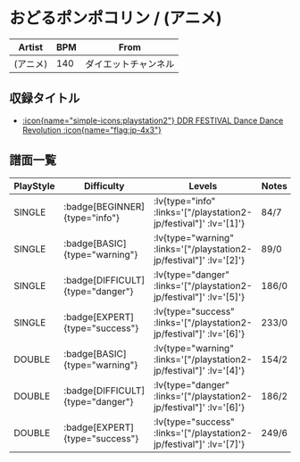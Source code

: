 # おどるポンポコリン / (アニメ)

|Artist|BPM|From|
|------|---|----|
|(アニメ)|140|ダイエットチャンネル|

## 収録タイトル

- [ :icon{name="simple-icons:playstation2"} DDR FESTIVAL Dance Dance Revolution :icon{name="flag:jp-4x3"} ](/playstation2-jp/festival)

## 譜面一覧

|PlayStyle|Difficulty|Levels|Notes|Movie|
|---------|----------|------|-----|-----|
|SINGLE| :badge[BEGINNER]{type="info"} | :lv{type="info" :links='["/playstation2-jp/festival"]' :lv='[1]'} |84/7||
|SINGLE| :badge[BASIC]{type="warning"} | :lv{type="warning" :links='["/playstation2-jp/festival"]' :lv='[2]'} |89/0||
|SINGLE| :badge[DIFFICULT]{type="danger"} | :lv{type="danger" :links='["/playstation2-jp/festival"]' :lv='[5]'} |186/0||
|SINGLE| :badge[EXPERT]{type="success"} | :lv{type="success" :links='["/playstation2-jp/festival"]' :lv='[6]'} |233/0||
|DOUBLE| :badge[BASIC]{type="warning"} | :lv{type="warning" :links='["/playstation2-jp/festival"]' :lv='[4]'} |154/2||
|DOUBLE| :badge[DIFFICULT]{type="danger"} | :lv{type="danger" :links='["/playstation2-jp/festival"]' :lv='[6]'} |186/2||
|DOUBLE| :badge[EXPERT]{type="success"} | :lv{type="success" :links='["/playstation2-jp/festival"]' :lv='[7]'} |249/6||
